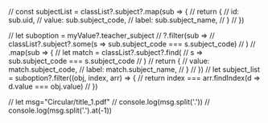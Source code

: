  // const subjectList = classList?.subject?.map(sub => {
  //   return {
  //     id: sub.uid,
  //     value: sub.subject_code,
  //     label: sub.subject_name,
  //   }
  // })



  // let suboption = myValue?.teacher_subject
  //   ?.filter(sub =>
  //     classList?.subject?.some(s => sub.subject_code === s.subject_code)
  //   )
  //   .map(sub => {
  //     let match = classList?.subject?.find(
  //       s => sub.subject_code === s.subject_code
  //     )
  //     return {
  //       value: match.subject_code,
  //       label: match.subject_name,
  //     }
  //   })
  // let subject_list = suboption?.filter((obj, index, arr) => {
  //   return index === arr.findIndex(d => d.value === obj.value)
  // })

  
// let msg="Circular/title_1.pdf"
// console.log(msg.split('.'))
// console.log(msg.split('.').at(-1))